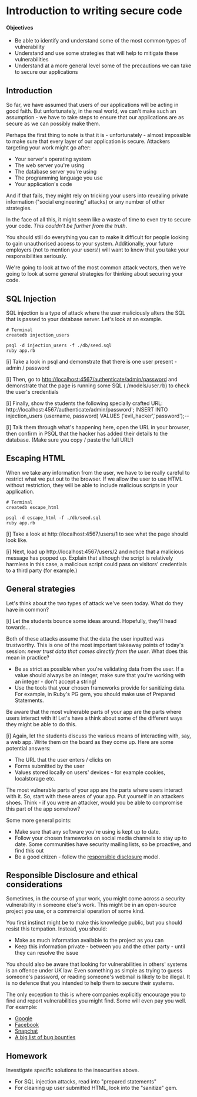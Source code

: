 # Introduction to writing secure code

#### Objectives

- Be able to identify and understand some of the most common types of vulnerability
- Understand and use some strategies that will help to mitigate these vulnerabilities
- Understand at a more general level some of the precautions we can take to secure our applications

## Introduction

So far, we have assumed that users of our applications will be acting in good faith. But unfortunately, in the real world, we can't make such an assumption - we have to take steps to ensure that our applications are as secure as we can possibly make them.

Perhaps the first thing to note is that it is - unfortunately - almost impossible to make sure that every layer of our application is secure. Attackers targeting your work might go after:

- Your server's operating system
- The web server you're using
- The database server you're using
- The programming language you use
- Your application's code

And if that fails, they might rely on tricking your users into revealing private information ("social engineering" attacks) or any number of other strategies.

In the face of all this, it might seem like a waste of time to even try to secure your code. *This couldn't be further from the truth*.

You should still do everything you can to make it difficult for people looking to gain unauthorised access to your system. Additionally, your future employers (not to mention your users!) will want to know that you take your responsibilities seriously.

We're going to look at two of the most common attack vectors, then we're going to look at some general strategies for thinking about securing your code.

## SQL Injection

SQL injection is a type of attack where the user maliciously alters the SQL that is passed to your database server. Let's look at an example.

```
# Terminal
createdb injection_users

psql -d injection_users -f ./db/seed.sql
ruby app.rb
```

[i] Take a look in psql and demonstrate that there is one user present - admin / password

[i] Then, go to [http://localhost:4567/authenticate/admin/password](http://localhost:4567/authenticate/admin/password) and demonstrate that the page is running some SQL (./models/user.rb) to check the user's credentials

[i] Finally, show the students the following specially crafted URL:
http://localhost:4567/authenticate/admin/password'; INSERT INTO injection_users (username, password) VALUES ('evil_hacker','password');--

[i] Talk them through what's happening here, open the URL in your browser, then confirm in PSQL that the hacker has added their details to the database. (Make sure you copy / paste the full URL!)

## Escaping HTML

When we take any information from the user, we have to be really careful to restrict what we put out to the browser. If we allow the user to use HTML without restriction, they will be able to include malicious scripts in your application.

```
# Terminal
createdb escape_html

psql -d escape_html -f ./db/seed.sql
ruby app.rb
```

[i] Take a look at http://localhost:4567/users/1 to see what the page should look like. 

[i] Next, load up http://localhost:4567/users/2 and notice that a malicious message has popped up. Explain that although the script is relatively harmless in this case, a malicious script could pass on visitors' credentials to a third party (for example.)

## General strategies

Let's think about the two types of attack we've seen today. What do they have in common?

[i] Let the students bounce some ideas around. Hopefully, they'll head towards...

Both of these attacks assume that the data the user inputted was trustworthy. This is one of the most important takeaway points of today's session: *never trust data that comes directly from the user*. What does this mean in practice?

- Be as strict as possible when you're validating data from the user. If a value should always be an integer, make sure that you're working with an integer - don't accept a string!
- Use the tools that your chosen frameworks provide for sanitizing data. For example, in Ruby's PG gem, you should make use of Prepared Statements.

Be aware that the most vulnerable parts of your app are the parts where users interact with it! Let's have a think about some of the different ways they might be able to do this.

[i] Again, let the students discuss the various means of interacting with, say, a web app. Write them on the board as they come up. Here are some potential answers:

- The URL that the user enters / clicks on
- Forms submitted by the user
- Values stored locally on users' devices - for example cookies, localstorage etc.

The most vulnerable parts of your app are the parts where users interact with it. So, start with these areas of your app. Put yourself in an attackers shoes. Think - if you were an attacker, would you be able to compromise this part of the app somehow?

Some more general points:

- Make sure that any software you're using is kept up to date.
- Follow your chosen frameworks on social media channels to stay up to date. Some communities have security mailing lists, so be proactive, and find this out
- Be a good citizen - follow the [responsible disclosure](https://en.wikipedia.org/wiki/Responsible_disclosure) model.

## Responsible Disclosure and ethical considerations

Sometimes, in the course of your work, you might come across a security vulnerability in someone else's work. This might be in an open-source project you use, or a commercial operation of some kind.

You first instinct might be to make this knowledge public, but you should resist this tempation. Instead, you should:

- Make as much information available to the project as you can
- Keep this information private - between you and the other party - until they can resolve the issue

You should also be aware that looking for vulnerabilities in others' systems is an offence under UK law. Even something as simple as trying to guess someone's password, or reading someone's webmail is likely to be illegal. It is no defence that you intended to help them to secure their systems.

The only exception to this is where companies explicitly encourage you to find and report vulnerabilities you might find. Some will even pay you well. For example:

- [Google](https://www.google.com/about/appsecurity/reward-program/index.html)
- [Facebook](https://www.facebook.com/whitehat)
- [Snapchat](https://hackerone.com/snapchat)
- [A big list of bug bounties](https://bugcrowd.com/list-of-bug-bounty-programs)

## Homework

Investigate specific solutions to the insecurities above.

- For SQL injection attacks, read into "prepared statements"
- For cleaning up user submitted HTML, look into the "sanitize" gem.